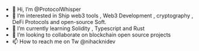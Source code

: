 - 👋 Hi, I’m @ProtocolWhisper
- 👀 I’m interested in Ship web3 tools , Web3 Development , cryptography , DeFi Protocols and open-source Soft.
- 🌱 I’m currently learning Solidity , Typescript and Rust
- 💞️ I’m looking to collaborate on blockchain open source projects
- 📫 How to reach me on Tw @nihacknidev

<!---
schrodingerm/schrodingerm is a ✨ special ✨ repository because its `README.md` (this file) appears on your GitHub profile.
You can click the Preview link to take a look at your changes.
--->
